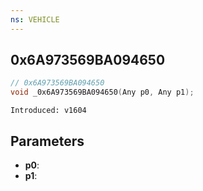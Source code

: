 ```yaml
---
ns: VEHICLE
---
```

## 0x6A973569BA094650

```c
// 0x6A973569BA094650
void _0x6A973569BA094650(Any p0, Any p1);
```

```
Introduced: v1604
```

## Parameters
* **p0**:
* **p1**:

